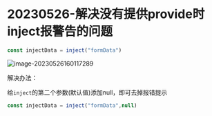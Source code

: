# 20230526-解决没有提供provide时inject报警告的问题

```js
const injectData = inject("formData")
```

![image-20230526160117289](https://s2.loli.net/2023/05/26/mvjHy3zxM4gdi2A.png)

解决办法：

给`inject`的第二个参数(默认值)添加null，即可去掉报错提示

```js
const injectData = inject("formData",null)
```

